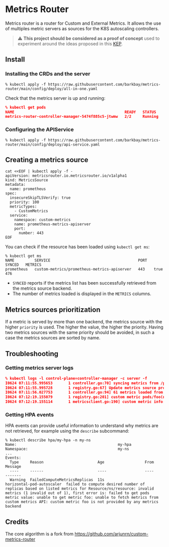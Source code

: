 # Metrics Router

Metrics router is a router for Custom and External Metrics. It allows the use of multiples metric servers as sources for the K8S autoscaling controllers.

> :warning: **This project should be considered as a proof of concept** used to experiment around the ideas proposed in this [KEP](https://github.com/kubernetes/enhancements/pull/2581).

## Install

### Installing the CRDs and the server

```
% kubectl apply -f https://raw.githubusercontent.com/barkbay/metrics-router/main/config/deploy/all-in-one.yaml
```

Check that the metrics server is up and running:

```json
% kubectl get pods
NAME                                                 READY   STATUS    RESTARTS   AGE
metrics-router-controller-manager-5474f885c5-jtwmw   2/2     Running   0          53
```

### Configuring the APIService

```
% kubectl apply -f https://raw.githubusercontent.com/barkbay/metrics-router/main/config/deploy/api-service.yaml
```

## Creating a metrics source

```
cat <<EOF | kubectl apply -f -
apiVersion: metricsrouter.io.metricsrouter.io/v1alpha1
kind: MetricsSource
metadata:
  name: prometheus
spec:
  insecureSkipTLSVerify: true
  priority: 100
  metricTypes:
    - CustomMetrics
  service:
    namespace: custom-metrics
    name: prometheus-metrics-apiserver
    port:
      number: 443
EOF
```

You can check if the resource has been loaded using `kubectl get ms`:

``` 
% kubectl get ms
NAME         SERVICE                                       PORT   SYNCED   METRICS
prometheus   custom-metrics/prometheus-metrics-apiserver   443    true     476
```

* `SYNCED` reports if the metrics list has been successfully retrieved from the metrics source backend.
* The number of metrics loaded is displayed in the `METRICS` columns.

## Metrics sources prioritization

If a metric is served by more than one backend, the metrics source with the higher `priority` is used. The higher the value, the higher the priority. Having two metrics sources with the same priority should be avoided, in such a case the metrics sources are sorted by name.

## Troubleshooting

### Getting metrics server logs

```json
% kubectl logs -l control-plane=controller-manager -c server -f
I0624 07:11:55.995653       1 controller.go:70] syncing metrics from /prometheus
I0624 07:11:55.995728       1 registry.go:67] Update metrics source prometheus
I0624 07:11:56.027753       1 controller.go:94] 61 metrics loaded from /prometheus
I0624 07:12:19.155079       1 registry.go:201] custom metric pods/foo(namespaced) served by https://custom-metrics-apiserver.custom-metrics.svc:443
I0624 07:12:19.155114       1 metricsclient.go:190] custom metric info: provider.CustomMetricInfo{GroupResource:schema.GroupResource{Group:"", Resource:"pods"}, Namespaced:true, Metric:"foo"}
```

### Getting HPA events

HPA events can provide useful information to understand why metrics are not retrieved, for example using the `describe` subcommand:

```
% kubectl describe hpa/my-hpa -n my-ns
Name:                                             my-hpa 
Namespace:                                        my-ns
...
Events:
  Type     Reason                        Age                  From                       Message
  ----     ------                        ----                 ----                       -------
  Warning  FailedComputeMetricsReplicas  11s                  horizontal-pod-autoscaler  failed to compute desired number of replicas based on listed metrics for Resource/ns/resource: invalid metrics (1 invalid out of 1), first error is: failed to get pods metric value: unable to get metric foo: unable to fetch metrics from custom metrics API: custom metric foo is not provided by any metrics backend
```

## Credits

The core algorithm is a fork from https://github.com/arjunrn/custom-metrics-router

